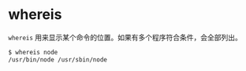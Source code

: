 # whereis

`whereis` 用来显示某个命令的位置。如果有多个程序符合条件，会全部列出。

```bash
$ whereis node
/usr/bin/node /usr/sbin/node
```
